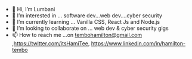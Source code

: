 - 👋 Hi, I’m Lumbani 
- 👀 I’m interested in ... software dev...web dev....cyber security
- 🌱 I’m currently learning ... Vanilla CSS, React Js and Node.js
- 💞️ I’m looking to collaborate on ... web dev & cyber security gigs
- 📫 How to reach me ...on tembohamilton@gmail.com ,https://twitter.com/itsHamiTee, https://www.linkedin.com/in/hamilton-tembo

<!---
Hami-Tee/Hami-Tee is a ✨ special ✨ repository because its `README.md` (this file) appears on your GitHub profile.
You can click the Preview link to take a look at your changes.
--->
